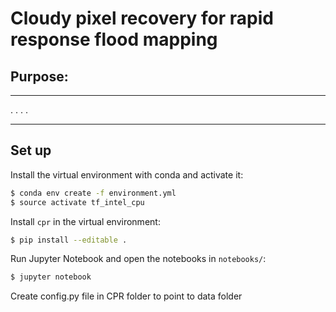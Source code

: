 Cloudy pixel recovery for rapid response flood mapping
==============================

## Purpose:
------------
. . . . 

--------

Set up
------------

Install the virtual environment with conda and activate it:

```bash
$ conda env create -f environment.yml
$ source activate tf_intel_cpu
```

Install `cpr` in the virtual environment:

```bash
$ pip install --editable .
```

Run Jupyter Notebook and open the notebooks in `notebooks/`:

```bash
$ jupyter notebook
```

Create config.py file in CPR folder to point to data folder